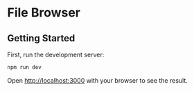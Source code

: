 # File Browser

## Getting Started

First, run the development server:

```bash
npm run dev
```

Open [http://localhost:3000](http://localhost:3000) with your browser to see the result.
